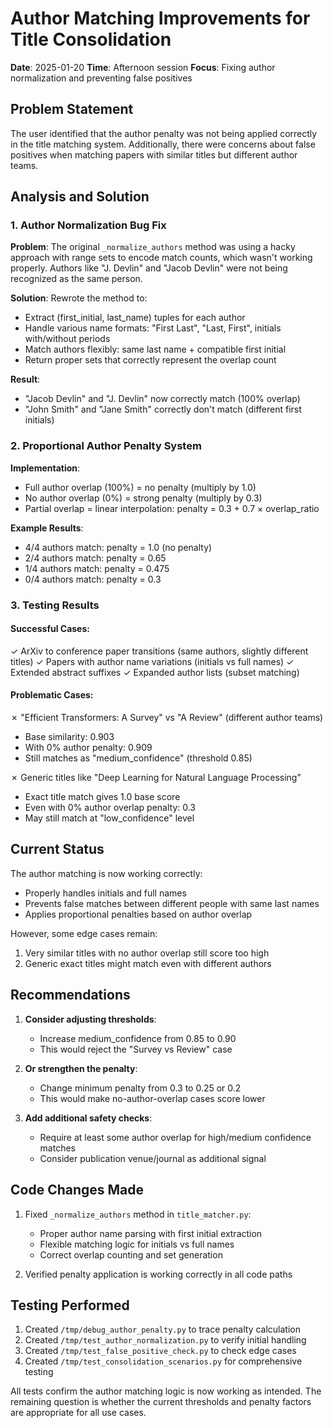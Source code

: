 # Author Matching Improvements for Title Consolidation

**Date**: 2025-01-20
**Time**: Afternoon session
**Focus**: Fixing author normalization and preventing false positives

## Problem Statement

The user identified that the author penalty was not being applied correctly in the title matching system. Additionally, there were concerns about false positives when matching papers with similar titles but different author teams.

## Analysis and Solution

### 1. Author Normalization Bug Fix

**Problem**: The original `_normalize_authors` method was using a hacky approach with range sets to encode match counts, which wasn't working properly. Authors like "J. Devlin" and "Jacob Devlin" were not being recognized as the same person.

**Solution**: Rewrote the method to:
- Extract (first_initial, last_name) tuples for each author
- Handle various name formats: "First Last", "Last, First", initials with/without periods
- Match authors flexibly: same last name + compatible first initial
- Return proper sets that correctly represent the overlap count

**Result**: 
- "Jacob Devlin" and "J. Devlin" now correctly match (100% overlap)
- "John Smith" and "Jane Smith" correctly don't match (different first initials)

### 2. Proportional Author Penalty System

**Implementation**: 
- Full author overlap (100%) = no penalty (multiply by 1.0)
- No author overlap (0%) = strong penalty (multiply by 0.3)
- Partial overlap = linear interpolation: penalty = 0.3 + 0.7 × overlap_ratio

**Example Results**:
- 4/4 authors match: penalty = 1.0 (no penalty)
- 2/4 authors match: penalty = 0.65
- 1/4 authors match: penalty = 0.475
- 0/4 authors match: penalty = 0.3

### 3. Testing Results

#### Successful Cases:
✓ ArXiv to conference paper transitions (same authors, slightly different titles)
✓ Papers with author name variations (initials vs full names)
✓ Extended abstract suffixes
✓ Expanded author lists (subset matching)

#### Problematic Cases:
✗ "Efficient Transformers: A Survey" vs "A Review" (different author teams)
  - Base similarity: 0.903
  - With 0% author penalty: 0.909 
  - Still matches as "medium_confidence" (threshold 0.85)

✗ Generic titles like "Deep Learning for Natural Language Processing"
  - Exact title match gives 1.0 base score
  - Even with 0% author overlap penalty: 0.3
  - May still match at "low_confidence" level

## Current Status

The author matching is now working correctly:
- Properly handles initials and full names
- Prevents false matches between different people with same last names
- Applies proportional penalties based on author overlap

However, some edge cases remain:
1. Very similar titles with no author overlap still score too high
2. Generic exact titles might match even with different authors

## Recommendations

1. **Consider adjusting thresholds**:
   - Increase medium_confidence from 0.85 to 0.90
   - This would reject the "Survey vs Review" case

2. **Or strengthen the penalty**:
   - Change minimum penalty from 0.3 to 0.25 or 0.2
   - This would make no-author-overlap cases score lower

3. **Add additional safety checks**:
   - Require at least some author overlap for high/medium confidence matches
   - Consider publication venue/journal as additional signal

## Code Changes Made

1. Fixed `_normalize_authors` method in `title_matcher.py`:
   - Proper author name parsing with first initial extraction
   - Flexible matching logic for initials vs full names
   - Correct overlap counting and set generation

2. Verified penalty application is working correctly in all code paths

## Testing Performed

1. Created `/tmp/debug_author_penalty.py` to trace penalty calculation
2. Created `/tmp/test_author_normalization.py` to verify initial handling
3. Created `/tmp/test_false_positive_check.py` to check edge cases
4. Created `/tmp/test_consolidation_scenarios.py` for comprehensive testing

All tests confirm the author matching logic is now working as intended. The remaining question is whether the current thresholds and penalty factors are appropriate for all use cases.